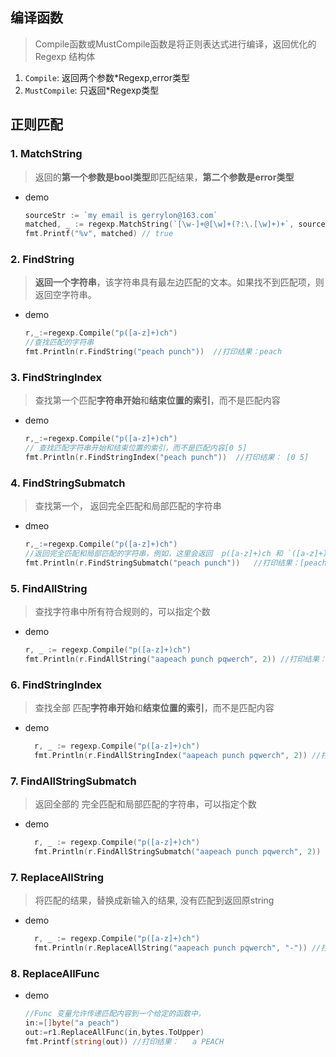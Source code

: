 ## 编译函数

> Compile函数或MustCompile函数是将正则表达式进行编译，返回优化的 Regexp 结构体

1. `Compile`: 返回两个参数*Regexp,error类型
1. `MustCompile`: 只返回*Regexp类型

## 正则匹配

### 1. MatchString

> 返回的**第一个参数是bool类型**即匹配结果，**第二个参数是error类型**

- demo

  ```go
  sourceStr := `my email is gerrylon@163.com`
  matched, _ := regexp.MatchString(`[\w-]+@[\w]+(?:\.[\w]+)+`, sourceStr)
  fmt.Printf("%v", matched) // true
  ```

### 2. FindString

> **返回一个字符串**，该字符串具有最左边匹配的文本。如果找不到匹配项，则返回空字符串。

- demo

  ```go
  r,_:=regexp.Compile("p([a-z]+)ch")
  //查找匹配的字符串
  fmt.Println(r.FindString("peach punch"))  //打印结果：peach
  ```

  

### 3. FindStringIndex

> 查找第一个匹配**字符串开始**和**结束位置的索引**，而不是匹配内容

- demo

  ```go
  r,_:=regexp.Compile("p([a-z]+)ch")
  // 查找匹配字符串开始和结束位置的索引，而不是匹配内容[0 5]
  fmt.Println(r.FindStringIndex("peach punch"))  //打印结果： [0 5]
  ```

  

### 4. FindStringSubmatch

> 查找第一个， 返回完全匹配和局部匹配的字符串

- dmeo

  ```go
  r,_:=regexp.Compile("p([a-z]+)ch")
  //返回完全匹配和局部匹配的字符串，例如，这里会返回  p([a-z]+)ch 和 `([a-z]+) 的信息
  fmt.Println(r.FindStringSubmatch("peach punch"))   //打印结果：[peach ea]
  ```

### 5. FindAllString

>查找字符串中所有符合规则的，可以指定个数

- demo

  ```go
  r, _ := regexp.Compile("p([a-z]+)ch")
  fmt.Println(r.FindAllString("aapeach punch pqwerch", 2)) //打印结果： [peach punch]
  ```

### 6. FindStringIndex

> 查找全部 匹配**字符串开始**和**结束位置的索引**，而不是匹配内容

- demo

  ```go
  	r, _ := regexp.Compile("p([a-z]+)ch")
  	fmt.Println(r.FindAllStringIndex("aapeach punch pqwerch", 2)) //打印结果： [[2 7] [8 13]]
  ```

  

### 7. FindAllStringSubmatch

> 返回全部的 完全匹配和局部匹配的字符串，可以指定个数

- demo

  ```go
  	r, _ := regexp.Compile("p([a-z]+)ch")
  	fmt.Println(r.FindAllStringSubmatch("aapeach punch pqwerch", 2)) //打印结果： [[peach ea] [punch un]]
  ```

  

### 7. ReplaceAllString

> 将匹配的结果，替换成新输入的结果, 没有匹配到返回原string

- demo

  ```go
  	r, _ := regexp.Compile("p([a-z]+)ch")
  	fmt.Println(r.ReplaceAllString("aapeach punch pqwerch", "-")) //打印结果： aa- - -
  ```

  

### 8. ReplaceAllFunc

- demo

  ```go
  //Func 变量允许传递匹配内容到一个给定的函数中，
  in:=[]byte("a peach")
  out:=r1.ReplaceAllFunc(in,bytes.ToUpper)
  fmt.Printf(string(out)) //打印结果：   a PEACH
  ```

  
